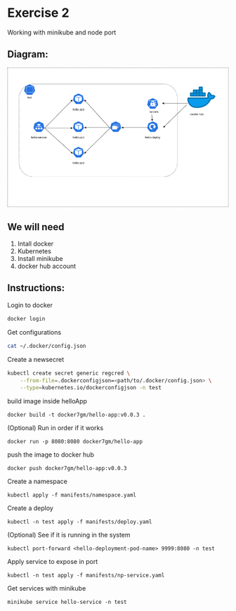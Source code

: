 # Exercise 2
Working with minikube and node port

## Diagram:
![diagram](images/k8s_Services.png)

## We will need

1. Intall docker
2. Kubernetes
3. Install minikube
4. docker hub account

## Instructions:

Login to docker
``` bash
docker login
```

Get configurations 
``` bash
cat ~/.docker/config.json
```

Create a newsecret
``` bash
kubectl create secret generic regcred \
    --from-file=.dockerconfigjson=<path/to/.docker/config.json> \
    --type=kubernetes.io/dockerconfigjson -n test
```

build image inside helloApp
```
docker build -t docker7gm/hello-app:v0.0.3 .
```

(Optional) Run in order if it works
```
docker run -p 8080:8080 docker7gm/hello-app
```

push the image to docker hub
```
docker push docker7gm/hello-app:v0.0.3
```

Create a namespace
```
kubectl apply -f manifests/namespace.yaml
```

Create a deploy
```
kubectl -n test apply -f manifests/deploy.yaml
```

(Optional) See if it is running in the system
```
kubectl port-forward <hello-deployment-pod-name> 9999:8080 -n test
```

Apply service to expose in port
```
kubectl -n test apply -f manifests/np-service.yaml
```

Get services with minikube
```
minikube service hello-service -n test
```

